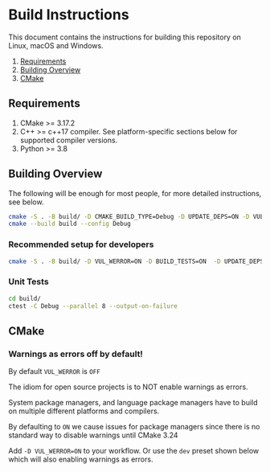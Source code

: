 <!--
Copyright 2023 The Khronos Group Inc.
Copyright 2023 Valve Corporation
Copyright 2023 LunarG, Inc.

SPDX-License-Identifier: Apache-2.0
-->

# Build Instructions

This document contains the instructions for building this repository on Linux, macOS and Windows.

1. [Requirements](#requirements)
2. [Building Overview](#building-overview)
3. [CMake](#cmake)

## Requirements

1. CMake >= 3.17.2
2. C++ >= c++17 compiler. See platform-specific sections below for supported compiler versions.
3. Python >= 3.8

## Building Overview

The following will be enough for most people, for more detailed instructions, see below.

```bash
cmake -S . -B build/ -D CMAKE_BUILD_TYPE=Debug -D UPDATE_DEPS=ON -D VULKANSC=ON
cmake --build build --config Debug
```

### Recommended setup for developers

```bash
cmake -S . -B build/ -D VUL_WERROR=ON -D BUILD_TESTS=ON  -D UPDATE_DEPS=ON -D CMAKE_BUILD_TYPE=Debug -D VULKANSC=ON
```

### Unit Tests

```bash
cd build/
ctest -C Debug --parallel 8 --output-on-failure
```

## CMake

### Warnings as errors off by default!

By default `VUL_WERROR` is `OFF`

The idiom for open source projects is to NOT enable warnings as errors.

System package managers, and language package managers have to build on multiple different platforms and compilers.

By defaulting to `ON` we cause issues for package managers since there is no standard way to disable warnings until CMake 3.24

Add `-D VUL_WERROR=ON` to your workflow. Or use the `dev` preset shown below which will also enabling warnings as errors.
